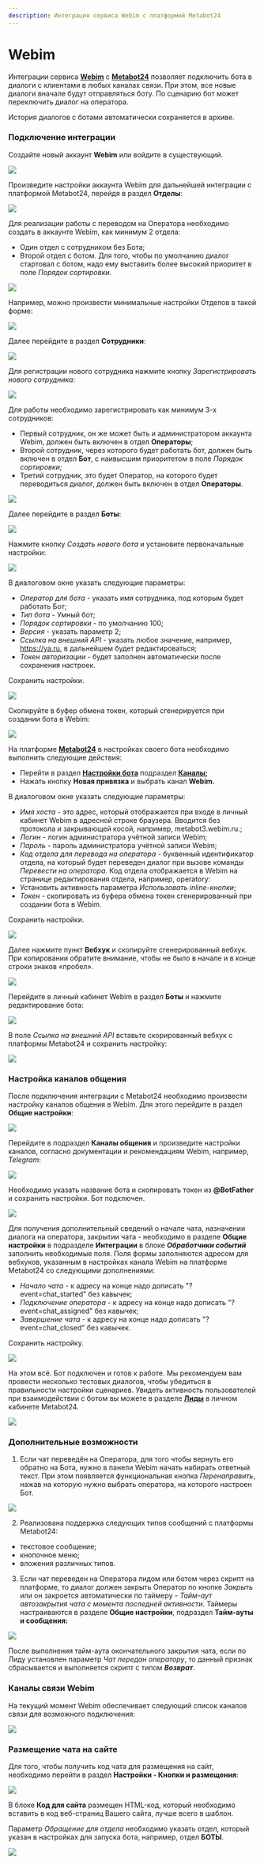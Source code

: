 ```yaml
---
description: Интеграция сервиса Webim с платформой Metabot24
---
```


# Webim

Интеграции сервиса [**Webim**](https://webim.ru/) с [**Metabot24**](https://app.metabot24.com) позволяет подключить бота в диалоги с клиентами в любых каналах связи. При этом, все новые диалоги вначале будут отправляться боту. По сценарию бот может переключить диалог на оператора.

История диалогов с ботами автоматически сохраняется в архиве.

### Подключение интеграции

Создайте новый аккаунт **Webim** или войдите в существующий.

![](../.gitbook/assets/izobrazhenie%20%28378%29.png)

Произведите настройки аккаунта Webim для дальнейшей интеграции с платформой Metabot24, перейдя в раздел **Отделы**:

![](../.gitbook/assets/izobrazhenie%20%28119%29.png)

Для реализации работы с переводом на Оператора необходимо создать в аккаунте Webim, как минимум 2 отдела: 

* Один отдел с сотрудником без Бота;
* Второй отдел с ботом. Для того, чтобы по умолчанию диалог стартовал с ботом, надо ему выставить более высокий приоритет в поле _Порядок сортировки_.

![](../.gitbook/assets/izobrazhenie%20%28376%29.png)

Например, можно произвести минимальные настройки Отделов в такой форме:

![](../.gitbook/assets/izobrazhenie%20%28267%29.png)

Далее перейдите в раздел **Сотрудники**:

![](../.gitbook/assets/izobrazhenie%20%28132%29.png)

Для регистрации нового сотрудника нажмите кнопку _Зарегистрировать нового сотрудника_:

![](../.gitbook/assets/izobrazhenie%20%28324%29.png)

Для работы необходимо зарегистрировать как минимум 3-х сотрудников:

* Первый сотрудник, он же может быть и администратором аккаунта Webim, должен быть включен в отдел **Операторы**;
* Второй сотрудник, через которого будет работать бот, должен быть включен в отдел **Бот**, с наивысшим приоритетом в поле _Порядок сортировки;_
* Третий сотрудник, это будет Оператор, на которого будет переводиться диалог, должен быть включен в отдел **Операторы**.

![](../.gitbook/assets/izobrazhenie%20%2851%29.png)

Далее перейдите в раздел **Боты**:

![](../.gitbook/assets/izobrazhenie%20%28131%29.png)

Нажмите кнопку _Создать нового бота_ и установите первоначальные настройки:

![](../.gitbook/assets/izobrazhenie%20%28285%29.png)

В диалоговом окне указать следующие параметры:

* _Оператор для бота_ - указать имя сотрудника, под которым будет работать Бот;
* _Тип бота_ - Умный бот;
* _Порядок сортировки_ - по умолчанию 100;
* _Версия_ - указать параметр 2;
* _Ссылка на внешний API_ - указать любое значение, например, https://ya.ru, в дальнейшем будет редактироваться;
* _Токен авторизации_ - будет заполнен автоматически после сохранения настроек.

Сохранить настройки.

![](../.gitbook/assets/izobrazhenie%20%2847%29.png)

Скопируйте в буфер обмена токен, который сгенерируется при создании бота в Webim:

![](../.gitbook/assets/izobrazhenie%20%2845%29.png)

На платформе [**Metabot24**](https://app.metabot24.com) в настройках своего бота необходимо выполнить следующие действия:

* Перейти в раздел [**Настройки бота**](https://app.metabot24.com/bot-channel#) подраздел [**Каналы**](https://metarex.gitbook.io/metabot24/panel-upravleniya-botom/kanaly)**;**
* Нажать кнопку **Новая привязка** и выбрать канал **Webim.**

В диалоговом окне указать следующие параметры: 

* _Имя хоста_ - это адрес, который отображается при входе в личный кабинет Webim в адресной строке браузера. Вводится без протокола и закрывающей косой, например, metabot3.webim.ru.;
* _Логин_ - логин администратора учётной записи Webim;
* _Пароль_ - пароль администратора учётной записи Webim;
* _Код отдела для перевода на оператора_ - буквенный идентификатор отдела, на который будет переведен диалог при вызове команды _Перевести на оператора._ Код отдела отображается в Webim на странице редактирования отдела, например, operatory:
* Установить активность параметра _Использовать inline-кнопки_;
* _Токен_ - скопировать из буфера обмена токен сгенерированный при создании бота в Webim.

Сохранить настройки.

![](../.gitbook/assets/izobrazhenie%20%2867%29.png)

Далее нажмите пункт **Вебхук** и скопируйте сгенерированный вебхук. При копировании обратите внимание, чтобы не было в начале и в конце строки знаков «пробел».

![](../.gitbook/assets/izobrazhenie%20%2832%29.png)

Перейдите в личный кабинет Webim в раздел **Боты** и нажмите редактирование бота:

![](../.gitbook/assets/izobrazhenie%20%28236%29.png)

В поле _Ссылка на внешний API_ вставьте скорированный вебхук с платформы Metabot24 и сохранить настройку:

![](../.gitbook/assets/izobrazhenie%20%28242%29.png)

### Настройка каналов общения

После подключения интеграции с Metabot24 необходимо произвести настройку каналов общения в Webim. Для этого перейдите в раздел **Общие настройки**:

![](../.gitbook/assets/izobrazhenie%20%28384%29.png)

Перейдите в подраздел **Каналы общения** и произведите настройки каналов, согласно документации и рекомендациям Webim, например, _Telegram_:

![](../.gitbook/assets/izobrazhenie%20%28291%29.png)

Необходимо указать название бота и скопировать токен из **@BotFather** и сохранить настройки. Бот подключен.

![](../.gitbook/assets/izobrazhenie%20%28284%29.png)

Для получения дополнительный сведений о начале чата, назначении диалога на оператора, закрытии чата - необходимо в разделе **Общие настройки** в подразделе **Интеграции** в блоке _**Обработчики событий**_ заполнить необходимые поля. Поля формы заполняются адресом для вебхуков, указанным в настройках канала Webim на платформе Metabot24 со следующими дополнениями:

* _Начало чата_ - к адресу на конце надо дописать "?event=chat\_started" без кавычек; 
* _Подключение оператора_ - к адресу на конце надо дописать "?event=chat\_assigned" без кавычек;
* _Завершение чата_ - к адресу на конце надо дописать "?event=chat\_closed" без кавычек.

Сохранить настройку.

![](../.gitbook/assets/izobrazhenie%20%28332%29.png)

На этом всё. Бот подключен и готов к работе. Мы рекомендуем вам провести несколько тестовых диалогов, чтобы убедиться в правильности настройки сценариев. Увидеть активность пользователей при взаимодействии с ботом вы можете в разделе [**Лиды**](https://app.metabot24.com/lead) в личном кабинете Metabot24.

![](../.gitbook/assets/izobrazhenie%20%28143%29.png)

### Дополнительные возможности

1. Если чат переведён на Оператора, для того чтобы вернуть его обратно на Бота, нужно в панели Webim начать набирать ответный текст. При этом появляется функциональная кнопка _Перенаправить_, нажав на которую нужно выбрать оператора, на которого настроен Бот. 

![](../.gitbook/assets/izobrazhenie%20%2834%29.png)

2. Реализована поддержка следующих типов сообщений с платформы Metabot24:

* текстовое сообщение;
* кнопочное меню;
* вложения различных типов.

3. Если чат переведен на Оператора лидом или ботом через скрипт на платформе, то диалог должен закрыть Оператор по кнопке _Закрыть_ или он закроется автоматически по таймеру - _Тайм-аут автозакрытия чата с момента последней активности._ Таймеры настраиваются в разделе **Общие настройки**, подраздел **Тайм-ауты и сообщения:**

![](../.gitbook/assets/izobrazhenie%20%2883%29.png)

После выполнения тайм-аута окончательного закрытия чата, если по Лиду установлен параметр _Чат передан оператору_, то данный признак сбрасывается и выполняется скрипт с типом _**Возврат**_.

### Каналы связи Webim

На текущий момент Webim обеспечивает следующий список каналов связи для возможного подключения:

![](../.gitbook/assets/izobrazhenie%20%28302%29.png)

### Размещение чата на сайте

Для того, чтобы получить код чата для размещения на сайт, необходимо перейти в раздел **Настройки - Кнопки и размещения**:

![](../.gitbook/assets/izobrazhenie%20%28122%29.png)

В блоке **Код для сайта** размещен HTML-код, который необходимо вставить в код веб-страниц Вашего сайта, лучше всего в шаблон.

Параметр _Обращение для отдела_ необходимо указать отдел,  который указан в настройках для запуска бота, например, отдел **БОТЫ**.

![](../.gitbook/assets/izobrazhenie%20%28470%29.png)

